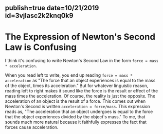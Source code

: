 publish=true
date=10/21/2019
id=3vjlasc2k2knq0k9
---


# The Expression of Newton's Second Law is Confusing

I think it's confusing to write Newton's Second Law in the form `force = mass * acceleration`.

When you read left to write, you end up reading `force = mass * acceleration` as "The force that an object experiences is equal to the mass of the object, times its acceleration." But for whatever linguistic reason, reading left to right makes it sound like the force is the result or effect of the mass times the acceleration. Of course, the reality is just the opposite. The acceleration of an object is the result of a force. This comes out when Newton's Second is written `acceleration = force/mass`. This expression reads as, "The acceleration that an object undergoes is equal to the force that the object experiences divided by the object's mass." To me, that sounds much more natural because it faithfully expresses the fact that forces cause acceleration.
